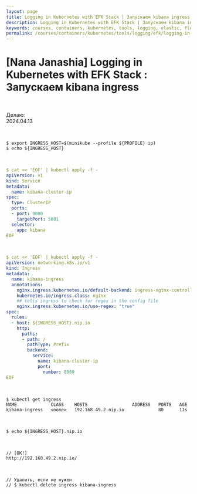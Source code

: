```yaml
---
layout: page
title: Logging in Kubernetes with EFK Stack | Запускаем kibana ingress
description: Logging in Kubernetes with EFK Stack | Запускаем kibana ingress
keywords: courses, containers, kubernetes, tools, logging, elastic, fluentd, kibana, ingress
permalink: /courses/containers/kubernetes/tools/logging/efk/logging-in-kubernetes-with-efk-stack/kibana-ingress/
---
```


# [Nana Janashia] Logging in Kubernetes with EFK Stack : Запускаем kibana ingress

<br/>

Делаю:  
2024.04.13

<br/>

```
$ export INGRESS_HOST=$(minikube --profile ${PROFILE} ip)
$ echo ${INGRESS_HOST}
```

<br/>

```yaml
$ cat << 'EOF' | kubectl apply -f -
apiVersion: v1
kind: Service
metadata:
  name: kibana-cluster-ip
spec:
  type: ClusterIP
  ports:
  - port: 8080
    targetPort: 5601
  selector:
    app: kibana
EOF
```

<br/>

```yaml
$ cat << 'EOF' | kubectl apply -f -
apiVersion: networking.k8s.io/v1
kind: Ingress
metadata:
  name: kibana-ingress
  annotations:
    nginx.ingress.kubernetes.io/default-backend: ingress-nginx-controller
    kubernetes.io/ingress.class: nginx
    ## tells ingress to check for regex in the config file
    nginx.ingress.kubernetes.io/use-regex: "true"
spec:
  rules:
  - host: ${INGRESS_HOST}.nip.io
    http:
      paths:
      - path: /
        pathType: Prefix
        backend:
          service:
            name: kibana-cluster-ip
            port:
              number: 8080
EOF
```

<br/>

```
$ kubectl get ingress
NAME             CLASS    HOSTS                 ADDRESS   PORTS   AGE
kibana-ingress   <none>   192.168.49.2.nip.io             80      11s
```

<br/>

```
$ echo ${INGRESS_HOST}.nip.io
```

<br/>

```
// [OK!]
http://192.168.49.2.nip.io/
```

<br/>

```
// Удалить, если не нужен
// $ kubectl delete ingress kibana-ingress
```

